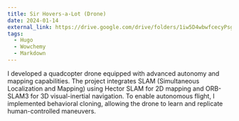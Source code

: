 ```yaml
---
title: Sir Hovers-a-Lot (Drone)
date: 2024-01-14
external_link: https://drive.google.com/drive/folders/1iw5D4wbwfcecyPsg6_81mdaVSpeTGBU_
tags:
  - Hugo
  - Wowchemy
  - Markdown
---
```


I developed a quadcopter drone equipped with advanced autonomy and mapping capabilities. The project integrates SLAM (Simultaneous Localization and Mapping) using Hector SLAM for 2D mapping and ORB-SLAM3 for 3D visual-inertial navigation. To enable autonomous flight, I implemented behavioral cloning, allowing the drone to learn and replicate human-controlled maneuvers. 
<!--more-->
